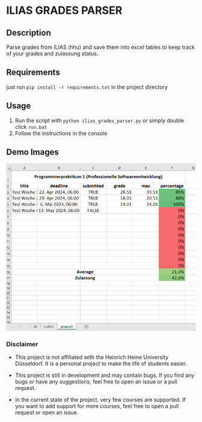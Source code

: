 # ILIAS GRADES PARSER

## Description

Parse grades from ILIAS (hhu) and save them into excel tables to keep track of your grades and zulassung status.

## Requirements

just run `pip install -r requirements.txt` in the project directory

## Usage

1. Run the script with `python ilias_grades_parser.py` or simply double click `run.bat`
2. Follow the instructions in the console

## Demo Images

![excel_table_demo](img/2024-05-13-16-20-28.png)

### Disclaimer

- This project is not affiliated with the Heinrich Heine University Düsseldorf. It is a personal project to make the life of students easier.
  
- This project is still in development and may contain bugs. If you find any bugs or have any suggestions, feel free to open an issue or a pull request.

- In the current state of the project, very few courses are supported. If you want to add support for more courses, feel free to open a pull request or open an issue.
